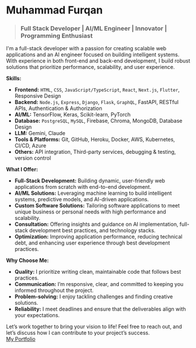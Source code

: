 # Muhammad Furqan
> ### Full Stack Developer | AI/ML Engineer | Innovator | Programming Enthusiast

I'm a full-stack developer with a passion for creating scalable web applications and an AI engineer focused on building intelligent systems. With experience in both front-end and back-end development, I build robust solutions that prioritize performance, scalability, and user experience.

**Skills:**

- **Frontend:** `HTML`, `CSS`, `JavaScript/TypeScript`, `React`, `Next.js`, `Flutter`, Responsive Design
- **Backend:** `Node.js`, `Express`, `Django`, `Flask`, `GraphQL`, FastAPI, RESTful APIs, Authentication & Authorization
- **AI/ML:** TensorFlow, Keras, Scikit-learn, PyTorch
- **Database:** `PostgreSQL`, `MySQL`, Firebase, Chroma, MongoDB, Database Design
- **LLM:** Gemini, Claude
- **Tools & Platforms:** Git, GitHub, Heroku, Docker, AWS, Kubernetes, CI/CD, Azure
- **Others:** API integration, Third-party services, debugging & testing, version control

**What I Offer:**

- **Full-Stack Development:** Building dynamic, user-friendly web applications from scratch with end-to-end development.
- **AI/ML Solutions:** Leveraging machine learning to build intelligent systems, predictive models, and AI-driven applications.
- **Custom Software Solutions:** Tailoring software applications to meet unique business or personal needs with high performance and scalability.
- **Consultation:** Offering insights and guidance on AI implementation, full-stack development best practices, and technology stacks.
- **Optimization:** Improving application performance, reducing technical debt, and enhancing user experience through best development practices.

**Why Choose Me:**

- **Quality:** I prioritize writing clean, maintainable code that follows best practices.
- **Communication:** I’m responsive, clear, and committed to keeping you informed throughout the project.
- **Problem-solving:** I enjoy tackling challenges and finding creative solutions.
- **Reliability:** I meet deadlines and ensure that the deliverables align with your expectations.

Let’s work together to bring your vision to life! Feel free to reach out, and let’s discuss how I can contribute to your project’s success. <br>
<a href="https://furqanthegreat.github.io/Portfolio/" target="_blank">My Portfolio</a>



<!---
FurqanTheGreat/FurqanTheGreat is a ✨ special ✨ repository because its `README.md` (this file) appears on your GitHub profile.
You can click the Preview link to take a look at your changes.
--->
